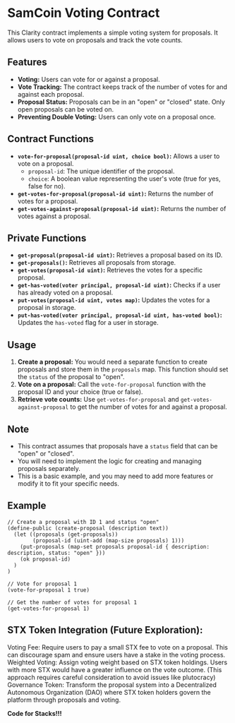 # SamCoin Voting Contract

This Clarity contract implements a simple voting system for proposals. It allows users to vote on proposals and track the vote counts.

## Features

* **Voting:** Users can vote for or against a proposal.
* **Vote Tracking:** The contract keeps track of the number of votes for and against each proposal.
* **Proposal Status:** Proposals can be in an "open" or "closed" state. Only open proposals can be voted on.
* **Preventing Double Voting:** Users can only vote on a proposal once.

## Contract Functions

* **`vote-for-proposal(proposal-id uint, choice bool)`:** Allows a user to vote on a proposal.
    * `proposal-id`: The unique identifier of the proposal.
    * `choice`: A boolean value representing the user's vote (true for yes, false for no).
* **`get-votes-for-proposal(proposal-id uint)`:** Returns the number of votes for a proposal.
* **`get-votes-against-proposal(proposal-id uint)`:** Returns the number of votes against a proposal.

## Private Functions

* **`get-proposal(proposal-id uint)`:** Retrieves a proposal based on its ID.
* **`get-proposals()`:** Retrieves all proposals from storage.
* **`get-votes(proposal-id uint)`:** Retrieves the votes for a specific proposal.
* **`get-has-voted(voter principal, proposal-id uint)`:** Checks if a user has already voted on a proposal.
* **`put-votes(proposal-id uint, votes map)`:** Updates the votes for a proposal in storage.
* **`put-has-voted(voter principal, proposal-id uint, has-voted bool)`:** Updates the `has-voted` flag for a user in storage.

## Usage

1. **Create a proposal:** You would need a separate function to create proposals and store them in the `proposals` map. This function should set the `status` of the proposal to "open".
2. **Vote on a proposal:** Call the `vote-for-proposal` function with the proposal ID and your choice (true or false).
3. **Retrieve vote counts:** Use `get-votes-for-proposal` and `get-votes-against-proposal` to get the number of votes for and against a proposal.

## Note

* This contract assumes that proposals have a `status` field that can be "open" or "closed".
* You will need to implement the logic for creating and managing proposals separately.
* This is a basic example, and you may need to add more features or modify it to fit your specific needs.

## Example

```
// Create a proposal with ID 1 and status "open"
(define-public (create-proposal (description text))
  (let ((proposals (get-proposals))
        (proposal-id (uint-add (map-size proposals) 1)))
    (put-proposals (map-set proposals proposal-id { description: description, status: "open" }))
    (ok proposal-id)
  )
)

// Vote for proposal 1
(vote-for-proposal 1 true)

// Get the number of votes for proposal 1
(get-votes-for-proposal 1)
```

## STX Token Integration (Future Exploration):

Voting Fee: Require users to pay a small STX fee to vote on a proposal. This can discourage spam and ensure users have a stake in the voting process.
Weighted Voting: Assign voting weight based on STX token holdings. Users with more STX would have a greater influence on the vote outcome. (This approach requires careful consideration to avoid issues like plutocracy)
Governance Token: Transform the proposal system into a Decentralized Autonomous Organization (DAO) where STX token holders govern the platform through proposals and voting.

**Code for Stacks!!!**